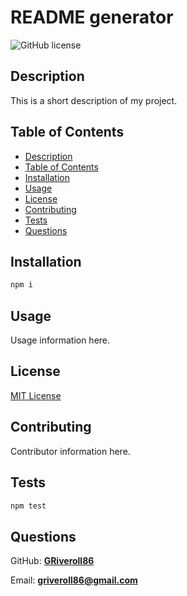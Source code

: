 # README generator
![GitHub license](https://img.shields.io/badge/license-MIT-blue.svg)
## Description
This is a short description of my project.
## Table of Contents
* [Description](#description)
* [Table of Contents](#table-of-contents)
* [Installation](#installation)
* [Usage](#usage)
* [License](#license)
* [Contributing](#contributing)
* [Tests](#tests)
* [Questions](#questions)
## Installation
```bash
npm i
```
## Usage
Usage information here.
## License
[MIT License](https://opensource.org/licenses/MIT)
## Contributing
Contributor information here.
## Tests
```bash
npm test
```
## Questions
GitHub: **[GRiveroll86](https://github.com/GRiveroll86)**

Email: **[griveroll86@gmail.com](mailto:griveroll86@gmail.com)**